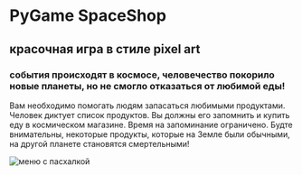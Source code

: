 # PyGame SpaceShop
## красочная игра в стиле pixel art
### события происходят в космосе, человечество покорило новые планеты, но не смогло отказаться от любимой еды!

Вам необходимо помогать людям запасаться любимыми продуктами.
Человек диктует список продуктов. Вы должны его запомнить и купить еду в космическом магазине.
Время на запоминание ограничено.
Будте внимательны, некоторые продукты, которые на Земле были обычными, на другой планете становятся смертельными!

![меню с пасхалкой](/img/demo/main.png)
